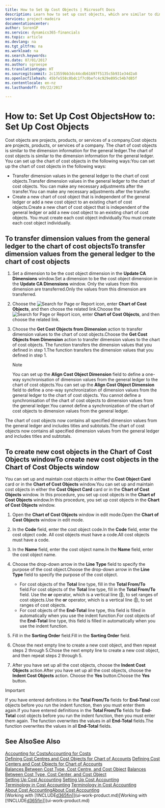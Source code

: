 ```yaml
---
title: How to Set Up Cost Objects | Microsoft Docs
description: Learn how to set up cost objects, which are similar to dimensions for the general ledger.
services: project-madeira
documentationcenter: 
author: SorenGP
ms.service: dynamics365-financials
ms.topic: article
ms.devlang: na
ms.tgt_pltfrm: na
ms.workload: na
ms.search.keywords: 
ms.date: 07/01/2017
ms.author: sgroespe
ms.translationtype: HT
ms.sourcegitcommit: 2c13559bb3dc44cdb61697f5135c5b931e34d2a8
ms.openlocfilehash: 45bfe558c8bdc1f7c0befc4c929e895c54b7d85f
ms.contentlocale: en-nz
ms.lasthandoff: 09/22/2017

---
```

# <a name="how-to-set-up-cost-objects"></a><span data-ttu-id="bf63f-103">How to: Set Up Cost Objects</span><span class="sxs-lookup"><span data-stu-id="bf63f-103">How to: Set Up Cost Objects</span></span>
<span data-ttu-id="bf63f-104">Cost objects are projects, products, or services of a company.</span><span class="sxs-lookup"><span data-stu-id="bf63f-104">Cost objects are projects, products, or services of a company.</span></span> <span data-ttu-id="bf63f-105">The chart of cost objects is similar to the dimension information for the general ledger.</span><span class="sxs-lookup"><span data-stu-id="bf63f-105">The chart of cost objects is similar to the dimension information for the general ledger.</span></span> <span data-ttu-id="bf63f-106">You can set up the chart of cost objects in the following ways:</span><span class="sxs-lookup"><span data-stu-id="bf63f-106">You can set up the chart of cost objects in the following ways:</span></span>  

* <span data-ttu-id="bf63f-107">Transfer dimension values in the general ledger to the chart of cost objects.</span><span class="sxs-lookup"><span data-stu-id="bf63f-107">Transfer dimension values in the general ledger to the chart of cost objects.</span></span> <span data-ttu-id="bf63f-108">You can make any necessary adjustments after the transfer.</span><span class="sxs-lookup"><span data-stu-id="bf63f-108">You can make any necessary adjustments after the transfer.</span></span>  
* <span data-ttu-id="bf63f-109">Create a new chart of cost object that is independent of the general ledger or add a new cost object to an existing chart of cost objects.</span><span class="sxs-lookup"><span data-stu-id="bf63f-109">Create a new chart of cost object that is independent of the general ledger or add a new cost object to an existing chart of cost objects.</span></span> <span data-ttu-id="bf63f-110">You must create each cost object individually.</span><span class="sxs-lookup"><span data-stu-id="bf63f-110">You must create each cost object individually.</span></span>  

## <a name="to-transfer-dimension-values-from-the-general-ledger-to-the-chart-of-cost-objects"></a><span data-ttu-id="bf63f-111">To transfer dimension values from the general ledger to the chart of cost objects</span><span class="sxs-lookup"><span data-stu-id="bf63f-111">To transfer dimension values from the general ledger to the chart of cost objects</span></span>  
1.  <span data-ttu-id="bf63f-112">Set a dimension to be the cost object dimension in the **Update CA Dimensions** window.</span><span class="sxs-lookup"><span data-stu-id="bf63f-112">Set a dimension to be the cost object dimension in the **Update CA Dimensions** window.</span></span> <span data-ttu-id="bf63f-113">Only the values from this dimension are transferred.</span><span class="sxs-lookup"><span data-stu-id="bf63f-113">Only the values from this dimension are transferred.</span></span>  
2.  <span data-ttu-id="bf63f-114">Choose the ![Search for Page or Report](media/ui-search/search_small.png "Search for Page or Report icon") icon, enter **Chart of Cost Objects**, and then choose the related link.</span><span class="sxs-lookup"><span data-stu-id="bf63f-114">Choose the ![Search for Page or Report](media/ui-search/search_small.png "Search for Page or Report icon") icon, enter **Chart of Cost Objects**, and then choose the related link.</span></span>  
3.  <span data-ttu-id="bf63f-115">Choose the **Get Cost Objects from Dimension** action to transfer dimension values to the chart of cost objects.</span><span class="sxs-lookup"><span data-stu-id="bf63f-115">Choose the **Get Cost Objects from Dimension** action to transfer dimension values to the chart of cost objects.</span></span> <span data-ttu-id="bf63f-116">The function transfers the dimension values that you defined in step 1.</span><span class="sxs-lookup"><span data-stu-id="bf63f-116">The function transfers the dimension values that you defined in step 1.</span></span>  

    > [!NOTE]  
    >  <span data-ttu-id="bf63f-117">You can set up the **Align Cost Object Dimension**  field to define a one-way synchronisation of dimension values from the general ledger to the chart of cost objects.</span><span class="sxs-lookup"><span data-stu-id="bf63f-117">You can set up the **Align Cost Object Dimension**  field to define a one-way synchronization of dimension values from the general ledger to the chart of cost objects.</span></span> <span data-ttu-id="bf63f-118">You cannot define a synchronisation of the chart of cost objects to dimension values from the general ledger.</span><span class="sxs-lookup"><span data-stu-id="bf63f-118">You cannot define a synchronization of the chart of cost objects to dimension values from the general ledger.</span></span>  

<span data-ttu-id="bf63f-119">The chart of cost objects now contains all specified dimension values from the general ledger and includes titles and subtotals.</span><span class="sxs-lookup"><span data-stu-id="bf63f-119">The chart of cost objects now contains all specified dimension values from the general ledger and includes titles and subtotals.</span></span>  

## <a name="to-create-new-cost-objects-in-the-chart-of-cost-objects-window"></a><span data-ttu-id="bf63f-120">To create new cost objects in the Chart of Cost Objects window</span><span class="sxs-lookup"><span data-stu-id="bf63f-120">To create new cost objects in the Chart of Cost Objects window</span></span>  
<span data-ttu-id="bf63f-121">You can set up and maintain cost objects in either the **Cost Object Card** card or in the **Chart of Cost Objects** window.</span><span class="sxs-lookup"><span data-stu-id="bf63f-121">You can set up and maintain cost objects in either the **Cost Object Card** card or in the **Chart of Cost Objects** window.</span></span> <span data-ttu-id="bf63f-122">In this procedure, you set up cost objects in the **Chart of Cost Objects** window.</span><span class="sxs-lookup"><span data-stu-id="bf63f-122">In this procedure, you set up cost objects in the **Chart of Cost Objects** window.</span></span>  

1.  <span data-ttu-id="bf63f-123">Open the **Chart of Cost Objects** window in edit mode.</span><span class="sxs-lookup"><span data-stu-id="bf63f-123">Open the **Chart of Cost Objects** window in edit mode.</span></span>  
2.  <span data-ttu-id="bf63f-124">In the **Code** field, enter the cost object code.</span><span class="sxs-lookup"><span data-stu-id="bf63f-124">In the **Code** field, enter the cost object code.</span></span> <span data-ttu-id="bf63f-125">All cost objects must have a code.</span><span class="sxs-lookup"><span data-stu-id="bf63f-125">All cost objects must have a code.</span></span>  
3.  <span data-ttu-id="bf63f-126">In the **Name** field, enter the cost object name.</span><span class="sxs-lookup"><span data-stu-id="bf63f-126">In the **Name** field, enter the cost object name.</span></span>  
4.  <span data-ttu-id="bf63f-127">Choose the drop-down arrow in the **Line Type** field to specify the purpose of the cost object.</span><span class="sxs-lookup"><span data-stu-id="bf63f-127">Choose the drop-down arrow in the **Line Type** field to specify the purpose of the cost object.</span></span>  

    * <span data-ttu-id="bf63f-128">For cost objects of the **Total** line type, fill in the **Total From/To** field.</span><span class="sxs-lookup"><span data-stu-id="bf63f-128">For cost objects of the **Total** line type, fill in the **Total From/To** field.</span></span> <span data-ttu-id="bf63f-129">Use the **or** operator, which is a vertical line (**&#124;**), to set ranges of cost objects.</span><span class="sxs-lookup"><span data-stu-id="bf63f-129">Use the **or** operator, which is a vertical line (**&#124;**), to set ranges of cost objects.</span></span>  
    * <span data-ttu-id="bf63f-130">For cost objects of the **End-Total** line type, this field is filled in automatically when you use  the indent function.</span><span class="sxs-lookup"><span data-stu-id="bf63f-130">For cost objects of the **End-Total** line type, this field is filled in automatically when you use  the indent function.</span></span>  
5.  <span data-ttu-id="bf63f-131">Fill in the **Sorting Order** field.</span><span class="sxs-lookup"><span data-stu-id="bf63f-131">Fill in the **Sorting Order** field.</span></span>  
6.  <span data-ttu-id="bf63f-132">Chose the next empty line to create a new cost object, and then repeat steps 2 through 5.</span><span class="sxs-lookup"><span data-stu-id="bf63f-132">Chose the next empty line to create a new cost object, and then repeat steps 2 through 5.</span></span>  
7.  <span data-ttu-id="bf63f-133">After you have set up all the cost objects, choose the **Indent Cost Objects** action.</span><span class="sxs-lookup"><span data-stu-id="bf63f-133">After you have set up all the cost objects, choose the **Indent Cost Objects** action.</span></span> <span data-ttu-id="bf63f-134">Choose the **Yes** button.</span><span class="sxs-lookup"><span data-stu-id="bf63f-134">Choose the **Yes** button.</span></span>  

> [!IMPORTANT]  
>  <span data-ttu-id="bf63f-135">If you have entered definitions in the **Total From/To** fields for **End-Total** cost objects before you run the indent function, then you must enter them again.</span><span class="sxs-lookup"><span data-stu-id="bf63f-135">If you have entered definitions in the **Total From/To** fields for **End-Total** cost objects before you run the indent function, then you must enter them again.</span></span> <span data-ttu-id="bf63f-136">The function overwrites the values in all **End-Total** fields.</span><span class="sxs-lookup"><span data-stu-id="bf63f-136">The function overwrites the values in all **End-Total** fields.</span></span>  

## <a name="see-also"></a><span data-ttu-id="bf63f-137">See Also</span><span class="sxs-lookup"><span data-stu-id="bf63f-137">See Also</span></span>  
[<span data-ttu-id="bf63f-138">Accounting for Costs</span><span class="sxs-lookup"><span data-stu-id="bf63f-138">Accounting for Costs</span></span>](finance-manage-cost-accounting.md)  
<span data-ttu-id="bf63f-139">[Defining Cost Centres and Cost Objects for Chart of Accounts](finance-defining-cost-centers-and-cost-objects-for-chart-of-accounts.md) </span><span class="sxs-lookup"><span data-stu-id="bf63f-139">[Defining Cost Centers and Cost Objects for Chart of Accounts](finance-defining-cost-centers-and-cost-objects-for-chart-of-accounts.md) </span></span>  
<span data-ttu-id="bf63f-140">[Balances Between Cost Type, Cost Centre, and Cost Object](finance-balances-between-cost-type-cost-center-and-cost-object.md) </span><span class="sxs-lookup"><span data-stu-id="bf63f-140">[Balances Between Cost Type, Cost Center, and Cost Object](finance-balances-between-cost-type-cost-center-and-cost-object.md) </span></span>  
<span data-ttu-id="bf63f-141">[Setting Up Cost Accounting](finance-set-up-cost-accounting.md) </span><span class="sxs-lookup"><span data-stu-id="bf63f-141">[Setting Up Cost Accounting](finance-set-up-cost-accounting.md) </span></span>  
<span data-ttu-id="bf63f-142">[Terminology in Cost Accounting](finance-terminology-in-cost-accounting.md) </span><span class="sxs-lookup"><span data-stu-id="bf63f-142">[Terminology in Cost Accounting](finance-terminology-in-cost-accounting.md) </span></span>  
[<span data-ttu-id="bf63f-143">About Cost Accounting</span><span class="sxs-lookup"><span data-stu-id="bf63f-143">About Cost Accounting</span></span>](finance-about-cost-accounting.md)  
<span data-ttu-id="bf63f-144">[Working with [!INCLUDE[d365fin](includes/d365fin_md.md)]](ui-work-product.md)</span><span class="sxs-lookup"><span data-stu-id="bf63f-144">[Working with [!INCLUDE[d365fin](includes/d365fin_md.md)]](ui-work-product.md)</span></span>

